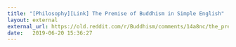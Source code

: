 ```yaml
---
title: "[Philosophy][Link] The Premise of Buddhism in Simple English"
layout: external
external_url: https://old.reddit.com/r/Buddhism/comments/14a8nc/the_premise_of_buddhism_in_simple_english/
date:   2019-06-20 15:36:27
---
```

